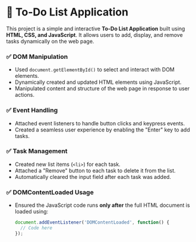# 📝 To-Do List Application

This project is a simple and interactive **To-Do List Application** built using **HTML, CSS, and JavaScript**. It allows users to add, display, and remove tasks dynamically on the web page.

### ✅ DOM Manipulation
- Used `document.getElementById()` to select and interact with DOM elements.
- Dynamically created and updated HTML elements using JavaScript.
- Manipulated content and structure of the web page in response to user actions.

### ✅ Event Handling
- Attached event listeners to handle button clicks and keypress events.
- Created a seamless user experience by enabling the "Enter" key to add tasks.

### ✅ Task Management
- Created new list items (`<li>`) for each task.
- Attached a "Remove" button to each task to delete it from the list.
- Automatically cleared the input field after each task was added.

### ✅ DOMContentLoaded Usage
- Ensured the JavaScript code runs **only after** the full HTML document is loaded using:
  ```js
  document.addEventListener('DOMContentLoaded', function() {
    // Code here
  });
